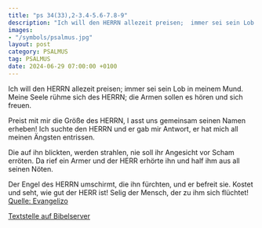 ```yaml
---
title: "ps 34(33),2-3.4-5.6-7.8-9"
description: "Ich will den HERRN allezeit preisen;  immer sei sein Lob in meinem Mund. Meine Seele rühme sich des HERRN;  die Armen sollen es hören und sich freuen.  Preist mit mir die Größe des HERRN, l asst uns gemeinsam seinen Namen erheben! Ich suchte den HERRN und er gab mir Antwort,  ...."
images:
- "/symbols/psalmus.jpg"
layout: post
category: PSALMUS
tag: PSALMUS
date: 2024-06-29 07:00:00 +0100
---
```

Ich will den HERRN allezeit preisen; 
immer sei sein Lob in meinem Mund.
Meine Seele rühme sich des HERRN; 
die Armen sollen es hören und sich freuen.

Preist mit mir die Größe des HERRN, l
asst uns gemeinsam seinen Namen erheben!
Ich suchte den HERRN und er gab mir Antwort, 
er hat mich all meinen Ängsten entrissen.<!--more-->

Die auf ihn blickten, werden strahlen, 
nie soll ihr Angesicht vor Scham erröten.
Da rief ein Armer und der HERR erhörte ihn 
und half ihm aus all seinen Nöten.

Der Engel des HERRN umschirmt, die ihn fürchten, 
und er befreit sie.
Kostet und seht, wie gut der HERR ist! 
Selig der Mensch, der zu ihm sich flüchtet!<br>
[Quelle: Evangelizo](https://evangeliumtagfuertag.org/DE/gospel)

[Textstelle auf Bibelserver](https://www.bibleserver.com/EU/ps34(33),2-3.4-5.6-7.8-9)
